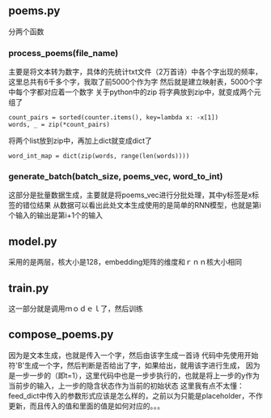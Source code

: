 ## poems.py
分两个函数
### process_poems(file_name)
主要是将文本转为数字，具体的先统计txt文件（2万首诗）中各个字出现的频率，这里总共有6千多个字，我取了前5000个作为字
然后就是建立映射表，5000个字中每个字都对应着一个数字
关于python中的zip
将字典放到zip中，就变成两个元组了
```
count_pairs = sorted(counter.items(), key=lambda x: -x[1])
words, _ = zip(*count_pairs)
```
将两个list放到zip中，再加上dict就变成dict了
```
word_int_map = dict(zip(words, range(len(words))))
```
### generate_batch(batch_size, poems_vec, word_to_int)
这部分是批量数据生成，主要就是将poems_vec进行分批处理，其中y标签是x标签的错位结果
从数据可以看出此处文本生成使用的是简单的RNN模型，也就是第i个输入的输出是第i+1个的输入

## model.py
采用的是两层，核大小是128，embedding矩阵的维度和ｒｎｎ核大小相同

## train.py
这一部分就是调用ｍｏｄｅｌ了，然后训练

## compose_poems.py
因为是文本生成，也就是传入一个字，然后由该字生成一首诗
代码中先使用开始符'B'生成一个字，然后判断是否给出了字，如果给出，就用该字进行生成，
因为是一步一步的（即t=1），这里代码中也是一步步执行的，也就是将上一步的y作为当前步的输入，上一步的隐含状态作为当前的初始状态
这里我有点不太懂：feed_dict中传入的参数形式应该是怎么样的，之前以为只能是placeholder，不作更新，而且传入的值和里面的值是如何对应的。。。